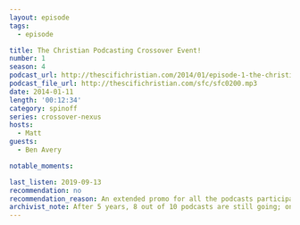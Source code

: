 ```yaml
---
layout: episode
tags:
  - episode

title: The Christian Podcasting Crossover Event!
number: 1
season: 4
podcast_url: http://thescifichristian.com/2014/01/episode-1-the-christian-podcasting-crossover-event/
podcast_file_url: http://thescifichristian.com/sfc/sfc0200.mp3
date: 2014-01-11
length: '00:12:34'
category: spinoff
series: crossover-nexus
hosts:
  - Matt
guests:
  - Ben Avery

notable_moments:

last_listen: 2019-09-13
recommendation: no
recommendation_reason: An extended promo for all the podcasts participating in the crossover. 
archivist_note: After 5 years, 8 out of 10 podcasts are still going; only The Sci-Phi Show and The Storymen are defunct. I'm impressed.
---
```

